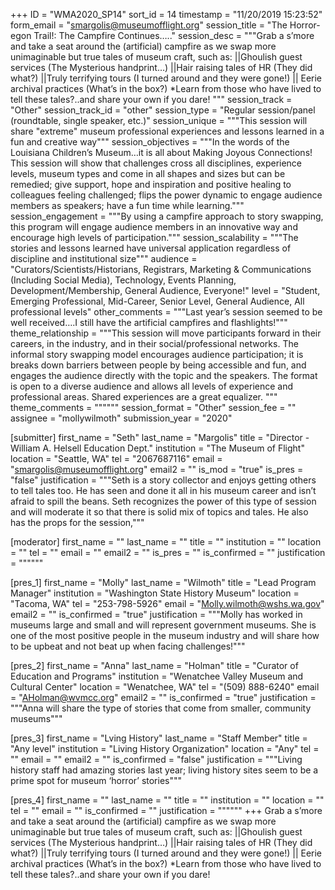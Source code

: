 +++
ID = "WMA2020_SP14"
sort_id = 14
timestamp = "11/20/2019 15:23:52"
form_email = "smargolis@museumofflight.org"
session_title = "The Horror-egon Trail!: The Campfire Continues….."
session_desc = """Grab a s’more and take a seat around the (artificial) campfire as we swap more unimaginable but true tales of museum craft, such as:
||Ghoulish guest services (The Mysterious handprint…)
||Hair raising tales of HR (They did what?)
||Truly terrifying tours (I turned around and they were gone!)
|| Eerie archival practices (What’s in the box?)
*Learn from those who have lived to tell these tales?..and share your own if you dare!
"""
session_track = "Other"
session_track_id = "other"
session_type = "Regular session/panel (roundtable, single speaker, etc.)"
session_unique = """This session will share "extreme" museum professional experiences and lessons learned in a fun and creative way"""
session_objectives = """In the words of the Louisiana Children’s Museum…it is all about Making Joyous Connections!  This session will show that challenges cross all disciplines, experience levels, museum types and come in all shapes and sizes but can be remedied; give support, hope and inspiration and positive healing to colleagues feeling challenged; flips the power dynamic to engage audience members as speakers; have a fun time while learning."""
session_engagement = """By using a campfire approach to story swapping, this program will engage audience members in an innovative way and encourage high levels of participation."""
session_scalability = """The stories and lessons learned have universal application regardless of discipline and institutional size"""
audience = "Curators/Scientists/Historians, Registrars, Marketing & Communications (Including Social Media), Technology, Events Planning, Development/Membership, General Audience,  Everyone!"
level = "Student, Emerging Professional, Mid-Career, Senior Level, General Audience, All professional levels"
other_comments = """Last year’s session seemed to be well received….I still have the artificial campfires and flashlights!"""
theme_relationship = """This session will move participants forward in their careers, in the industry, and in their social/professional networks. The informal story swapping model encourages audience participation; it is breaks down barriers between people by being accessible and fun, and engages the audience directly with the topic and the speakers. The format is open to a diverse audience and allows all levels of experience and professional areas. Shared experiences are a great equalizer. """
theme_comments = """"""
session_format = "Other"
session_fee = ""
assignee = "mollywilmoth"
submission_year = "2020"

[submitter]
first_name = "Seth"
last_name = "Margolis"
title = "Director - William A. Helsell Education Dept."
institution = "The Museum of Flight"
location = "Seattle, WA"
tel = "2067687116"
email = "smargolis@museumofflight.org"
email2 = ""
is_mod = "true"
is_pres = "false"
justification = """Seth is a story collector and enjoys getting others to tell tales too. He has seen and done it all in his museum career and isn’t afraid to spill the beans. Seth recognizes the power of this type of session and will moderate it so that there is solid mix of topics and tales. He also has the props for the session,"""

[moderator]
first_name = ""
last_name = ""
title = ""
institution = ""
location = ""
tel = ""
email = ""
email2 = ""
is_pres = ""
is_confirmed = ""
justification = """"""

[pres_1]
first_name = "Molly"
last_name = "Wilmoth"
title = "Lead Program Manager"
institution = "Washington State History Museum"
location = "Tacoma, WA"
tel = "253-798-5926"
email = "Molly.wilmoth@wshs.wa.gov"
email2 = ""
is_confirmed = "true"
justification = """Molly has worked in museums large and small and will represent government museums. She is one of the most positive people in the museum industry and will share how to be upbeat and not beat up when facing challenges!"""

[pres_2]
first_name = "Anna"
last_name = "Holman"
title = "Curator of Education and Programs"
institution = "Wenatchee Valley Museum and Cultural Center"
location = "Wenatchee, WA"
tel = "(509) 888-6240"
email = "AHolman@wvmcc.org"
email2 = ""
is_confirmed = "true"
justification = """Anna will share the type of stories that come from smaller, community museums"""

[pres_3]
first_name = "Lving History"
last_name = "Staff Member"
title = "Any level"
institution = "Living History Organization"
location = "Any"
tel = ""
email = ""
email2 = ""
is_confirmed = "false"
justification = """Living history staff had amazing stories last year; living history sites seem to be a prime spot for museum ‘horror’ stories"""

[pres_4]
first_name = ""
last_name = ""
title = ""
institution = ""
location = ""
tel = ""
email = ""
is_confirmed = ""
justification = """"""
+++
Grab a s’more and take a seat around the (artificial) campfire as we swap more unimaginable but true tales of museum craft, such as:
||Ghoulish guest services (The Mysterious handprint…)
||Hair raising tales of HR (They did what?)
||Truly terrifying tours (I turned around and they were gone!)
|| Eerie archival practices (What’s in the box?)
*Learn from those who have lived to tell these tales?..and share your own if you dare!
